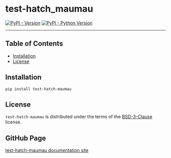 # test-hatch_maumau

[![PyPI - Version](https://img.shields.io/pypi/v/test-hatch-maumau.svg)](https://pypi.org/project/test-hatch-maumau)
[![PyPI - Python Version](https://img.shields.io/pypi/pyversions/test-hatch-maumau.svg)](https://pypi.org/project/test-hatch-maumau)

---

## Table of Contents

- [Installation](#installation)
- [License](#license)

## Installation

```console
pip install test-hatch-maumau
```

## License

`test-hatch-maumau` is distributed under the terms of the [BSD-3-Clause](https://spdx.org/licenses/BSD-3-Clause.html) license.

## GitHub Page

[test-hatch-maumau documentation site](https://mau-aravena.github.io/test-hatch_maumau/)
